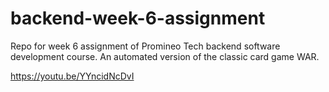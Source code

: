 # backend-week-6-assignment
Repo for week 6 assignment of Promineo Tech backend software development course. An automated version of the classic card game WAR.

https://youtu.be/YYncidNcDvI
